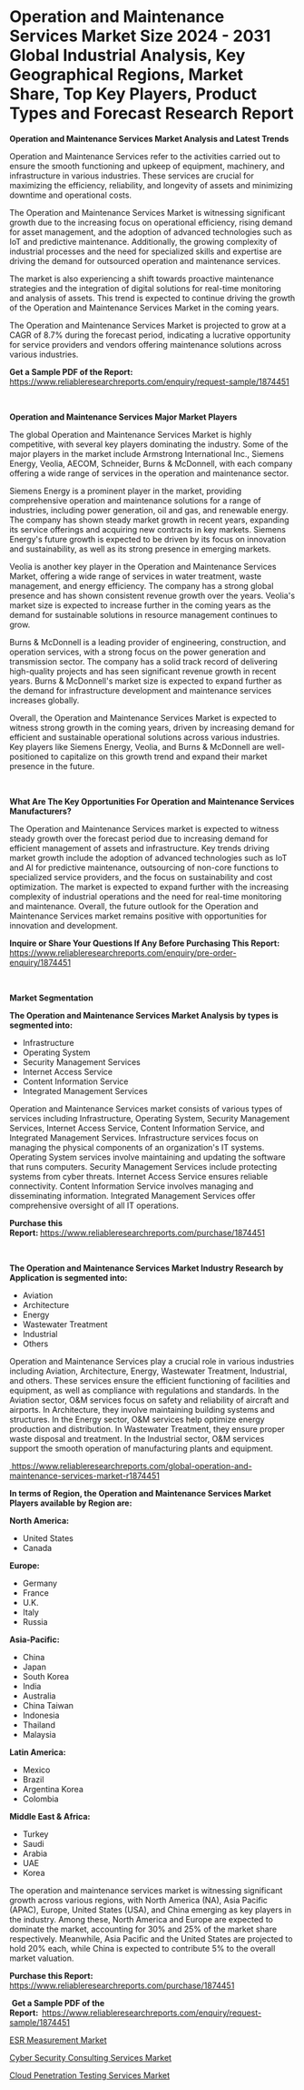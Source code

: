 <p><h1>Operation and Maintenance Services Market Size 2024 - 2031 Global Industrial Analysis, Key Geographical Regions, Market Share, Top Key Players, Product Types and Forecast Research Report</h1></p><p><strong>Operation and Maintenance Services Market Analysis and Latest Trends</strong></p>
<p><p>Operation and Maintenance Services refer to the activities carried out to ensure the smooth functioning and upkeep of equipment, machinery, and infrastructure in various industries. These services are crucial for maximizing the efficiency, reliability, and longevity of assets and minimizing downtime and operational costs.</p><p>The Operation and Maintenance Services Market is witnessing significant growth due to the increasing focus on operational efficiency, rising demand for asset management, and the adoption of advanced technologies such as IoT and predictive maintenance. Additionally, the growing complexity of industrial processes and the need for specialized skills and expertise are driving the demand for outsourced operation and maintenance services.</p><p>The market is also experiencing a shift towards proactive maintenance strategies and the integration of digital solutions for real-time monitoring and analysis of assets. This trend is expected to continue driving the growth of the Operation and Maintenance Services Market in the coming years.</p><p>The Operation and Maintenance Services Market is projected to grow at a CAGR of 8.7% during the forecast period, indicating a lucrative opportunity for service providers and vendors offering maintenance solutions across various industries.</p></p>
<p><strong>Get a Sample PDF of the Report:&nbsp;</strong> <a href="https://www.reliableresearchreports.com/enquiry/request-sample/1874451">https://www.reliableresearchreports.com/enquiry/request-sample/1874451</a></p>
<p>&nbsp;</p>
<p><strong>Operation and Maintenance Services Major Market Players</strong></p>
<p><p>The global Operation and Maintenance Services Market is highly competitive, with several key players dominating the industry. Some of the major players in the market include Armstrong International Inc., Siemens Energy, Veolia, AECOM, Schneider, Burns & McDonnell, with each company offering a wide range of services in the operation and maintenance sector.</p><p>Siemens Energy is a prominent player in the market, providing comprehensive operation and maintenance solutions for a range of industries, including power generation, oil and gas, and renewable energy. The company has shown steady market growth in recent years, expanding its service offerings and acquiring new contracts in key markets. Siemens Energy's future growth is expected to be driven by its focus on innovation and sustainability, as well as its strong presence in emerging markets.</p><p>Veolia is another key player in the Operation and Maintenance Services Market, offering a wide range of services in water treatment, waste management, and energy efficiency. The company has a strong global presence and has shown consistent revenue growth over the years. Veolia's market size is expected to increase further in the coming years as the demand for sustainable solutions in resource management continues to grow.</p><p>Burns & McDonnell is a leading provider of engineering, construction, and operation services, with a strong focus on the power generation and transmission sector. The company has a solid track record of delivering high-quality projects and has seen significant revenue growth in recent years. Burns & McDonnell's market size is expected to expand further as the demand for infrastructure development and maintenance services increases globally.</p><p>Overall, the Operation and Maintenance Services Market is expected to witness strong growth in the coming years, driven by increasing demand for efficient and sustainable operational solutions across various industries. Key players like Siemens Energy, Veolia, and Burns & McDonnell are well-positioned to capitalize on this growth trend and expand their market presence in the future.</p></p>
<p>&nbsp;</p>
<p><strong>What Are The Key Opportunities For Operation and Maintenance Services Manufacturers?</strong></p>
<p><p>The Operation and Maintenance Services market is expected to witness steady growth over the forecast period due to increasing demand for efficient management of assets and infrastructure. Key trends driving market growth include the adoption of advanced technologies such as IoT and AI for predictive maintenance, outsourcing of non-core functions to specialized service providers, and the focus on sustainability and cost optimization. The market is expected to expand further with the increasing complexity of industrial operations and the need for real-time monitoring and maintenance. Overall, the future outlook for the Operation and Maintenance Services market remains positive with opportunities for innovation and development.</p></p>
<p><strong>Inquire or Share Your Questions If Any Before Purchasing This Report:</strong> <a href="https://www.reliableresearchreports.com/enquiry/pre-order-enquiry/1874451">https://www.reliableresearchreports.com/enquiry/pre-order-enquiry/1874451</a></p>
<p>&nbsp;</p>
<p><strong>Market Segmentation</strong></p>
<p><strong>The Operation and Maintenance Services Market Analysis by types is segmented into:</strong></p>
<p><ul><li>Infrastructure</li><li>Operating System</li><li>Security Management Services</li><li>Internet Access Service</li><li>Content Information Service</li><li>Integrated Management Services</li></ul></p>
<p><p>Operation and Maintenance Services market consists of various types of services including Infrastructure, Operating System, Security Management Services, Internet Access Service, Content Information Service, and Integrated Management Services. Infrastructure services focus on managing the physical components of an organization's IT systems. Operating System services involve maintaining and updating the software that runs computers. Security Management Services include protecting systems from cyber threats. Internet Access Service ensures reliable connectivity. Content Information Service involves managing and disseminating information. Integrated Management Services offer comprehensive oversight of all IT operations.</p></p>
<p><strong>Purchase this Report:&nbsp;</strong><a href="https://www.reliableresearchreports.com/purchase/1874451">https://www.reliableresearchreports.com/purchase/1874451</a></p>
<p>&nbsp;</p>
<p><strong>The Operation and Maintenance Services Market Industry Research by Application is segmented into:</strong></p>
<p><ul><li>Aviation</li><li>Architecture</li><li>Energy</li><li>Wastewater Treatment</li><li>Industrial</li><li>Others</li></ul></p>
<p><p>Operation and Maintenance Services play a crucial role in various industries including Aviation, Architecture, Energy, Wastewater Treatment, Industrial, and others. These services ensure the efficient functioning of facilities and equipment, as well as compliance with regulations and standards. In the Aviation sector, O&M services focus on safety and reliability of aircraft and airports. In Architecture, they involve maintaining building systems and structures. In the Energy sector, O&M services help optimize energy production and distribution. In Wastewater Treatment, they ensure proper waste disposal and treatment. In the Industrial sector, O&M services support the smooth operation of manufacturing plants and equipment.</p></p>
<p><a href="https://www.reliableresearchreports.com/global-operation-and-maintenance-services-market-r1874451">&nbsp;https://www.reliableresearchreports.com/global-operation-and-maintenance-services-market-r1874451</a></p>
<p><strong>In terms of Region, the Operation and Maintenance Services Market Players available by Region are:</strong></p>
<p>
    <p> <strong> North America: </strong>
        <ul>
            <li>United States</li>
            <li>Canada</li>
        </ul>
        </p> 
    <p> <strong> Europe: </strong>
        <ul>
            <li>Germany</li>
            <li>France</li>
            <li>U.K.</li>
            <li>Italy</li>
            <li>Russia</li>
        </ul>
        </p> 
    <p> <strong> Asia-Pacific: </strong>
        <ul>
            <li>China</li>
            <li>Japan</li>
            <li>South Korea</li>
            <li>India</li>
            <li>Australia</li>
            <li>China Taiwan</li>
            <li>Indonesia</li>
            <li>Thailand</li>
            <li>Malaysia</li>
        </ul>
        </p> 
    <p> <strong> Latin America: </strong>
        <ul>
            <li>Mexico</li>
            <li>Brazil</li>
            <li>Argentina Korea</li>
            <li>Colombia</li>
        </ul>
        </p> 
    <p> <strong> Middle East & Africa: </strong>
        <ul>
            <li>Turkey</li>
            <li>Saudi</li>
            <li>Arabia</li>
            <li>UAE</li>
            <li>Korea</li>
        </ul>
    </p>
    </p>
<p><p>The operation and maintenance services market is witnessing significant growth across various regions, with North America (NA), Asia Pacific (APAC), Europe, United States (USA), and China emerging as key players in the industry. Among these, North America and Europe are expected to dominate the market, accounting for 30% and 25% of the market share respectively. Meanwhile, Asia Pacific and the United States are projected to hold 20% each, while China is expected to contribute 5% to the overall market valuation.</p></p>
<p><strong>Purchase this Report: </strong><a href="https://www.reliableresearchreports.com/purchase/1874451">https://www.reliableresearchreports.com/purchase/1874451</a></p>
<p>&nbsp;<strong>Get a Sample PDF of the Report:&nbsp;&nbsp;</strong><a href="https://www.reliableresearchreports.com/enquiry/request-sample/1874451">https://www.reliableresearchreports.com/enquiry/request-sample/1874451</a></p>
<p><strong></strong></p>
<p><p><a href="https://issuu.com/reportprime-2/docs/esr-measurement-market-size-2030.pptx">ESR Measurement Market</a></p><p><a href="https://github.com/carolinehamilton5656/Market-Research-Report-List-1/blob/main/cyber-security-consulting-services-market.md">Cyber Security Consulting Services Market</a></p><p><a href="https://github.com/edaunhshhs/Market-Research-Report-List-1/blob/main/cloud-penetration-testing-services-market.md">Cloud Penetration Testing Services Market</a></p></p>